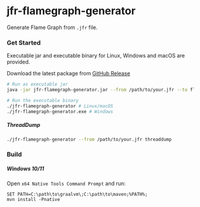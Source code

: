 # jfr-flamegraph-generator

Generate Flame Graph from `.jfr` file.

### Get Started

Executable jar and executable binary for Linux, Windows and macOS are provided.

Download the latest package from [GitHub Release](https://github.com/lawrenceching/jfr-flamegraph-generator/releases)

```bash
# Run as executable jar
java -jar jfr-flamegraph-generator.jar --from /path/to/your.jfr --to flamegraph.html

# Run the executable binary
./jfr-flamegraph-generator # Linux/macOS
./jfr-flamegraph-generator.exe # Windows
```

##### ThreadDump

```bash
./jfr-flamegraph-generator --from /path/to/your.jfr threaddump
```

### Build

##### Windows 10/11

Open `x64 Native Tools Command Prompt` and run:
```
SET PATH=C:\path\to\graalvm\;C:\path\to\maven;%PATH%;
mvn install -Pnative
```
